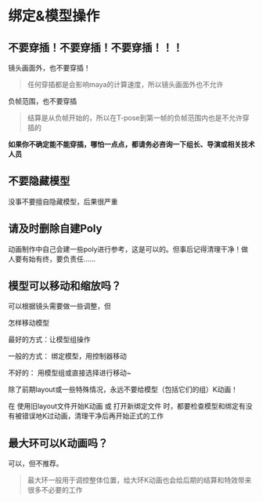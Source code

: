 # 绑定&模型操作

## 不要穿插！不要穿插！不要穿插！！！

镜头画面外，也不要穿插！

> 任何穿插都是会影响maya的计算速度，所以镜头画面外也不允许

负帧范围，也不要穿插

> 结算是从负帧开始的，所以在T-pose到第一帧的负帧范围内也是不允许穿插的

**如果你不确定能不能穿插，哪怕一点点，都请务必咨询一下组长、导演或相关技术人员**

## 不要隐藏模型

没事不要擅自隐藏模型，后果很严重

## 请及时删除自建Poly

动画制作中自己会建一些poly进行参考，这是可以的。但事后记得清理干净！做人要有始有终，要负责任……

## 模型可以移动和缩放吗？

可以根据镜头需要做一些调整，但



怎样移动模型

最好的方式：让模型组操作

一般的方式： 绑定模型，用控制器移动

不好的： 用模型组或直接选择进行移动~



除了前期layout或一些特殊情况，永远不要给模型（包括它们的组）K动画！

在 使用旧layout文件开始K动画 或 打开新绑定文件 时，都要检查模型和绑定有没有被错误地K过动画，清理干净后再开始正式的工作



## 最大环可以K动画吗？

可以，但不推荐。

> 最大环一般用于调控整体位置，给大环K动画也会给后期的结算和特效带来很多不必要的工作

















